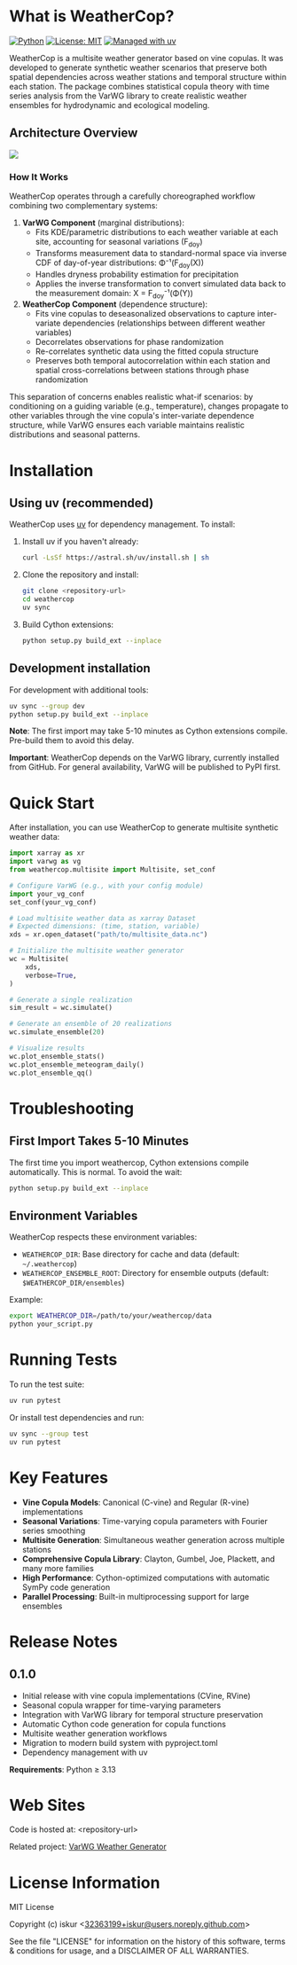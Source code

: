 # What is WeatherCop?

[![Python](https://img.shields.io/badge/python-3.13+-blue.svg)](https://www.python.org/downloads/)
[![License: MIT](https://img.shields.io/badge/license-MIT-green.svg)](https://opensource.org/licenses/MIT)
[![Managed with uv](https://img.shields.io/badge/managed%20with-uv-blue)](https://docs.astral.sh/uv/)

WeatherCop is a multisite weather generator based on vine copulas. It
was developed to generate synthetic weather scenarios that preserve both
spatial dependencies across weather stations and temporal structure
within each station. The package combines statistical copula theory with
time series analysis from the VarWG library to create realistic weather
ensembles for hydrodynamic and ecological modeling.

## Architecture Overview

![](./img/weathercop_workflow.png)

### How It Works

WeatherCop operates through a carefully choreographed workflow combining
two complementary systems:

1.  **VarWG Component** (marginal distributions):
    - Fits KDE/parametric distributions to each weather variable at each
      site, accounting for seasonal variations (F<sub>doy</sub>)
    - Transforms measurement data to standard-normal space via inverse
      CDF of day-of-year distributions: Φ⁻¹(F<sub>doy</sub>(X))
    - Handles dryness probability estimation for precipitation
    - Applies the inverse transformation to convert simulated data back
      to the measurement domain: X = F<sub>doy</sub>⁻¹(Φ(Y))
2.  **WeatherCop Component** (dependence structure):
    - Fits vine copulas to deseasonalized observations to capture
      inter-variate dependencies (relationships between different
      weather variables)
    - Decorrelates observations for phase randomization
    - Re-correlates synthetic data using the fitted copula structure
    - Preserves both temporal autocorrelation within each station and
      spatial cross-correlations between stations through phase
      randomization

This separation of concerns enables realistic what-if scenarios: by
conditioning on a guiding variable (e.g., temperature), changes
propagate to other variables through the vine copula's inter-variate
dependence structure, while VarWG ensures each variable maintains
realistic distributions and seasonal patterns.

# Installation

## Using uv (recommended)

WeatherCop uses [uv](https://docs.astral.sh/uv/) for dependency
management. To install:

1.  Install uv if you haven't already:

    ``` bash
    curl -LsSf https://astral.sh/uv/install.sh | sh
    ```

2.  Clone the repository and install:

    ``` bash
    git clone <repository-url>
    cd weathercop
    uv sync
    ```

3.  Build Cython extensions:

    ``` bash
    python setup.py build_ext --inplace
    ```

## Development installation

For development with additional tools:

``` bash
uv sync --group dev
python setup.py build_ext --inplace
```

**Note**: The first import may take 5-10 minutes as Cython extensions
compile. Pre-build them to avoid this delay.

**Important**: WeatherCop depends on the VarWG library, currently
installed from GitHub. For general availability, VarWG will be published
to PyPI first.

# Quick Start

After installation, you can use WeatherCop to generate multisite
synthetic weather data:

``` python
import xarray as xr
import varwg as vg
from weathercop.multisite import Multisite, set_conf

# Configure VarWG (e.g., with your config module)
import your_vg_conf
set_conf(your_vg_conf)

# Load multisite weather data as xarray Dataset
# Expected dimensions: (time, station, variable)
xds = xr.open_dataset("path/to/multisite_data.nc")

# Initialize the multisite weather generator
wc = Multisite(
    xds,
    verbose=True,
)

# Generate a single realization
sim_result = wc.simulate()

# Generate an ensemble of 20 realizations
wc.simulate_ensemble(20)

# Visualize results
wc.plot_ensemble_stats()
wc.plot_ensemble_meteogram_daily()
wc.plot_ensemble_qq()
```

# Troubleshooting

## First Import Takes 5-10 Minutes

The first time you import weathercop, Cython extensions compile
automatically. This is normal. To avoid the wait:

``` bash
python setup.py build_ext --inplace
```

## Environment Variables

WeatherCop respects these environment variables:

- `WEATHERCOP_DIR`: Base directory for cache and data (default:
  `~/.weathercop`)
- `WEATHERCOP_ENSEMBLE_ROOT`: Directory for ensemble outputs (default:
  `$WEATHERCOP_DIR/ensembles`)

Example:

``` bash
export WEATHERCOP_DIR=/path/to/your/weathercop/data
python your_script.py
```

# Running Tests

To run the test suite:

``` bash
uv run pytest
```

Or install test dependencies and run:

``` bash
uv sync --group test
uv run pytest
```

# Key Features

- **Vine Copula Models**: Canonical (C-vine) and Regular (R-vine)
  implementations
- **Seasonal Variations**: Time-varying copula parameters with Fourier
  series smoothing
- **Multisite Generation**: Simultaneous weather generation across
  multiple stations
- **Comprehensive Copula Library**: Clayton, Gumbel, Joe, Plackett, and
  many more families
- **High Performance**: Cython-optimized computations with automatic
  SymPy code generation
- **Parallel Processing**: Built-in multiprocessing support for large
  ensembles

# Release Notes

## 0.1.0

- Initial release with vine copula implementations (CVine, RVine)
- Seasonal copula wrapper for time-varying parameters
- Integration with VarWG library for temporal structure preservation
- Automatic Cython code generation for copula functions
- Multisite weather generation workflows
- Migration to modern build system with pyproject.toml
- Dependency management with uv

**Requirements**: Python ≥ 3.13

# Web Sites

Code is hosted at: \<repository-url\>

Related project: [VarWG Weather
Generator](https://github.com/iskur/varwg)

# License Information

MIT License

Copyright (c) iskur \<32363199+iskur@users.noreply.github.com\>

See the file "LICENSE" for information on the history of this software,
terms & conditions for usage, and a DISCLAIMER OF ALL WARRANTIES.
